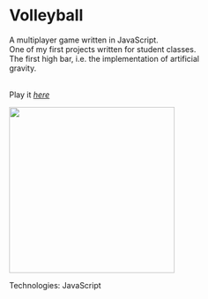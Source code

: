 # Volleyball
A multiplayer game written in JavaScript. <br />
One of my first projects written for student classes. <br />
The first high bar, i.e. the implementation of artificial <br />
gravity. <br /> <br />

Play it *[here](https://mikolajczu.github.io/VolleyballJS/)*

<img src="https://user-images.githubusercontent.com/74252181/203627220-8e9032a4-0dc6-4299-a24e-accdeb8f8cbc.png" height="300px" />

Technologies: JavaScript

